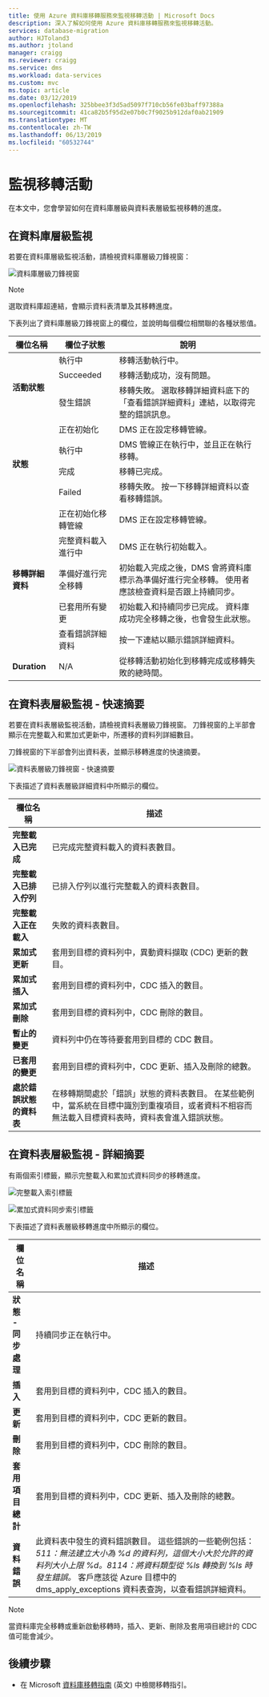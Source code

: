 ```yaml
---
title: 使用 Azure 資料庫移轉服務來監視移轉活動 | Microsoft Docs
description: 深入了解如何使用 Azure 資料庫移轉服務來監視移轉活動。
services: database-migration
author: HJToland3
ms.author: jtoland
manager: craigg
ms.reviewer: craigg
ms.service: dms
ms.workload: data-services
ms.custom: mvc
ms.topic: article
ms.date: 03/12/2019
ms.openlocfilehash: 325bbee3f3d5ad5097f710cb56fe03baff97388a
ms.sourcegitcommit: 41ca82b5f95d2e07b0c7f9025b912daf0ab21909
ms.translationtype: MT
ms.contentlocale: zh-TW
ms.lasthandoff: 06/13/2019
ms.locfileid: "60532744"
---
```

# <a name="monitor-migration-activity"></a>監視移轉活動
在本文中，您會學習如何在資料庫層級與資料表層級監視移轉的進度。

## <a name="monitor-at-the-database-level"></a>在資料庫層級監視
若要在資料庫層級監視活動，請檢視資料庫層級刀鋒視窗：

![資料庫層級刀鋒視窗](media/how-to-monitor-migration-activity/dms-database-level-blade.png)

> [!NOTE]
> 選取資料庫超連結，會顯示資料表清單及其移轉進度。

下表列出了資料庫層級刀鋒視窗上的欄位，並說明每個欄位相關聯的各種狀態值。

<table id='overview' class='overview'>
  <thead>
    <tr>
      <th class="x-hidden-focus"><strong>欄位名稱</strong></th>
      <th><strong>欄位子狀態</strong></th>
      <th><strong>說明</strong></th>
    </tr>
  </thead>
  <tbody>
    <tr>
      <td rowspan="3" class="ActivityStatus"><strong>活動狀態</strong></td>
      <td>執行中</td>
      <td>移轉活動執行中。</td>
    </tr>
    <tr>
      <td>Succeeded</td>
      <td>移轉活動成功，沒有問題。</td>
    </tr>
    <tr>
      <td>發生錯誤</td>
      <td>移轉失敗。 選取移轉詳細資料底下的「查看錯誤詳細資料」連結，以取得完整的錯誤訊息。</td>
    </tr>
    <tr>
      <td rowspan="4" class="Status"><strong>狀態</strong></td>
      <td>正在初始化</td>
      <td>DMS 正在設定移轉管線。</td>
    </tr>
    <tr>
      <td>執行中</td>
      <td>DMS 管線正在執行中，並且正在執行移轉。</td>
    </tr>
    <tr>
      <td>完成</td>
      <td>移轉已完成。</td>
    </tr>
    <tr>
      <td>Failed</td>
      <td>移轉失敗。 按一下移轉詳細資料以查看移轉錯誤。</td>
    </tr>
    <tr>
      <td rowspan="5" class="migration-details"><strong>移轉詳細資料</strong></td>
      <td>正在初始化移轉管線</td>
      <td>DMS 正在設定移轉管線。</td>
    </tr>
    <tr>
      <td>完整資料載入進行中</td>
      <td>DMS 正在執行初始載入。</td>
    </tr>
    <tr>
      <td>準備好進行完全移轉</td>
      <td>初始載入完成之後，DMS 會將資料庫標示為準備好進行完全移轉。 使用者應該檢查資料是否跟上持續同步。</td>
    </tr>
    <tr>
      <td>已套用所有變更</td>
      <td>初始載入和持續同步已完成。 資料庫成功完全移轉之後，也會發生此狀態。</td>
    </tr>
    <tr>
      <td>查看錯誤詳細資料</td>
      <td>按一下連結以顯示錯誤詳細資料。</td>
    </tr>
    <tr>
      <td rowspan="1" class="duration"><strong>Duration</strong></td>
      <td>N/A</td>
      <td>從移轉活動初始化到移轉完成或移轉失敗的總時間。</td>
    </tr>
     </tbody>
</table>

## <a name="monitor-at-table-level--quick-summary"></a>在資料表層級監視 - 快速摘要
若要在資料表層級監視活動，請檢視資料表層級刀鋒視窗。 刀鋒視窗的上半部會顯示在完整載入和累加式更新中，所遷移的資料列詳細數目。 

刀鋒視窗的下半部會列出資料表，並顯示移轉進度的快速摘要。

![資料表層級刀鋒視窗 - 快速摘要](media/how-to-monitor-migration-activity/dms-table-level-blade-summary.png)

下表描述了資料表層級詳細資料中所顯示的欄位。

| 欄位名稱        | 描述       |
| ------------- | ------------- |
| **完整載入已完成**      | 已完成完整資料載入的資料表數目。 |
| **完整載入已排入佇列**      | 已排入佇列以進行完整載入的資料表數目。      |
| **完整載入正在載入** | 失敗的資料表數目。      |
| **累加式更新**      | 套用到目標的資料列中，異動資料擷取 (CDC) 更新的數目。 |
| **累加式插入**      | 套用到目標的資料列中，CDC 插入的數目。      |
| **累加式刪除** | 套用到目標的資料列中，CDC 刪除的數目。      |
| **暫止的變更**      | 資料列中仍在等待要套用到目標的 CDC 數目。 |
| **已套用的變更**      | 套用到目標的資料列中，CDC 更新、插入及刪除的總數。      |
| **處於錯誤狀態的資料表** | 在移轉期間處於「錯誤」狀態的資料表數目。 在某些範例中，當系統在目標中識別到重複項目，或者資料不相容而無法載入目標資料表時，資料表會進入錯誤狀態。      |

## <a name="monitor-at-table-level--detailed-summary"></a>在資料表層級監視 - 詳細摘要
有兩個索引標籤，顯示完整載入和累加式資料同步的移轉進度。
    
![完整載入索引標籤](media/how-to-monitor-migration-activity/dms-full-load-tab.png)

![累加式資料同步索引標籤](media/how-to-monitor-migration-activity/dms-incremental-data-sync-tab.png)

下表描述了資料表層級移轉進度中所顯示的欄位。

| 欄位名稱        | 描述       |
| ------------- | ------------- |
| **狀態 - 同步處理**      | 持續同步正在執行中。 |
| **插入**      | 套用到目標的資料列中，CDC 插入的數目。      |
| **更新** | 套用到目標的資料列中，CDC 更新的數目。      |
| **刪除**      | 套用到目標的資料列中，CDC 刪除的數目。 |
| **套用項目總計**      | 套用到目標的資料列中，CDC 更新、插入及刪除的總數。 |
| **資料錯誤** | 此資料表中發生的資料錯誤數目。 這些錯誤的一些範例包括：*511：無法建立大小為 %d 的資料列，這個大小大於允許的資料列大小上限 %d。8114：將資料類型從 %ls 轉換到 %ls 時發生錯誤。*  客戶應該從 Azure 目標中的 dms_apply_exceptions 資料表查詢，以查看錯誤詳細資料。    |

> [!NOTE]
> 當資料庫完全移轉或重新啟動移轉時，插入、更新、刪除及套用項目總計的 CDC 值可能會減少。

## <a name="next-steps"></a>後續步驟
- 在 Microsoft [資料庫移轉指南](https://datamigration.microsoft.com/) \(英文\) 中檢閱移轉指引。